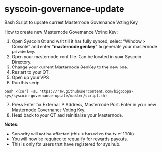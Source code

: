 # syscoin-governance-update
Bash Script to update current Masternode Governance Voting Key

How to create new Masternode Governance Voting Key;

1. Open Syscoin Qt and wait till it has fully synced, select “Window > Console” and enter "**masternode genkey**" to generate your masternode private key.
2. Open your masternode.conf file. Can be located in your Syscoin Directory.
3. Change your current Masternode GenKey to the new one.
4. Restart to your QT.
5. Open up your VPS
6. Run this script

```bash <(curl -sL https://raw.githubusercontent.com/bigpoppa-sys/syscoin-governance-update/master/script.sh)```

7. Press Enter for External IP Address, Masternode Port. Enter in your new Masternode Governance Voting Key.
8. Head back to your QT and reinitialize your Masternode.

**Notes:** 
- Seniority will not be effected (this is based on the tx of 100k)
- You will now be required to requalify for rewards payouts.
- This is only for users that have registered for sys hub.

